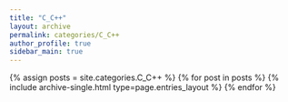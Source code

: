 ```yaml
---
title: "C_C++"
layout: archive
permalink: categories/C_C++
author_profile: true
sidebar_main: true
---
```


{% assign posts = site.categories.C_C++ %}
{% for post in posts %} {% include archive-single.html type=page.entries_layout %} {% endfor %}
